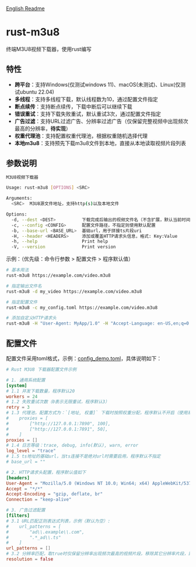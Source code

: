 [English Readme](readme_en.md)

# rust-m3u8

终端M3U8视频下载器，使用rust编写

## 特性

- **跨平台**：支持Windows(仅测试windows 11)、macOS(未测试)、Linux(仅测试ubuntu 22.04)
- **多线程**：支持多线程下载，默认线程数为10，通过配置文件指定
- **断点续传**：支持断点续传，下载中断后可以继续下载
- **错误重试**：支持下载失败重试，默认重试3次，通过配置文件指定
- **广告过滤**：支持URL过滤广告、分辨率过滤广告（仅保留完整视频中出现频次最高的分辨率，**待实现**）
- **权重代理池**：支持配置权重代理池，根据权重随机选择代理
- **本地m3u8**：支持预先下载m3u8文件到本地，直接从本地读取视频片段列表

## 参数说明

```bash
M3U8视频下载器

Usage: rust-m3u8 [OPTIONS] <SRC>

Arguments:
  <SRC>  M3U8源文件地址，支持http(s)以及本地文件

Options:
  -d, --dest <DEST>          下载完成后输出的视频文件名（不含扩展，默认当前时间）
  -c, --config <CONFIG>      配置文件路径，不指定则使用默认配置
  -b, --base-url <BASE_URL>  基础url，用于拼接ts片段uri
  -H, --header <HEADERS>     添加或覆盖HTTP请求头信息，格式: Key:Value
  -h, --help                 Print help
  -V, --version              Print version
```

示例：（优先级：命令行参数 > 配置文件 > 程序默认值）
```bash
# 基本用法
rust-m3u8 https://example.com/video.m3u8

# 指定输出文件名
rust-m3u8 -d my_video https://example.com/video.m3u8

# 指定配置文件
rust-m3u8 -c my_config.toml https://example.com/video.m3u8

# 添加自定义HTTP请求头
rust-m3u8 -H "User-Agent: MyApp/1.0" -H "Accept-Language: en-US,en;q=0.9" https://example.com/video.m3u8
```

## 配置文件

配置文件采用toml格式，示例：[config_demo.toml](config_demo.toml)，具体说明如下：

```toml
# Rust M3U8 下载器配置文件示例

# 1. 通用系统配置
[system]
# 1.1 并发下载数量，程序默认20
workers = 24
# 1.2 失败重试次数（0表示无限重试，程序默认3）
retry = 3
# 1.3 代理池，配置方式为：`[地址, 权重]` 下载时按照权重分配，程序默认不开启（使用系统网络环境），示例：
#    proxies = [
#        ["http://127.0.0.1:7890", 100],
#        ["http://127.0.0.1:7891", 50],
#    ]
proxies = []
# 1.4 日志等级：trace, debug, info(默认), warn, error
log_level = "trace"
# 1.5 ts地址的基础url，当ts连接不是绝对url时需要启用，程序默认不指定
# base_url = ""

# 2. HTTP请求头配置，程序默认值如下
[headers]
User-Agent = "Mozilla/5.0 (Windows NT 10.0; Win64; x64) AppleWebKit/537.36 (KHTML, like Gecko) Chrome/120.0.0.0 Safari/537.36"
Accept = "*/*"
Accept-Encoding = "gzip, deflate, br"
Connection = "keep-alive"

# 3. 广告过滤配置
[filters]
# 3.1 URL匹配正则表达式列表，示例（默认为空）:
#    url_patterns = [
#        "ad\\.example\\.com",
#        ".*_ad\\.ts"
#    ]
url_patterns = []
# 3.2 分辨率匹配，取true时仅保留分辨率出现频次最高的视频片段，移除其它分辨率片段，默认不开启
resolution = false
```